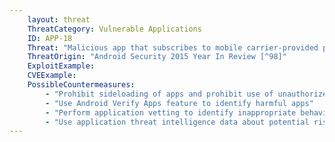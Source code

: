 ```yaml
---
    layout: threat
    ThreatCategory: Vulnerable Applications
    ID: APP-18
    Threat: "Malicious app that subscribes to mobile carrier-provided premium services without user authorization (i.e., WAP Fraud)"
    ThreatOrigin: "Android Security 2015 Year In Review [^98]"
    ExploitExample:
    CVEExample:
    PossibleCountermeasures:
        - "Prohibit sideloading of apps and prohibit use of unauthorized app stores"
        - "Use Android Verify Apps feature to identify harmful apps"
        - "Perform application vetting to identify inappropriate behaviors by apps including permission requests made by the apps"
        - "Use application threat intelligence data about potential risks associated with apps installed on devices"
---
```

